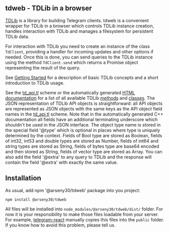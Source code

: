 ## tdweb - TDLib in a browser

[TDLib](https://github.com/tdlib/td) is a library for building Telegram clients. tdweb is a convenient wrapper for TDLib in a browser which controls TDLib instance creation,
handles interaction with TDLib and manages a filesystem for persistent TDLib data.

For interaction with TDLib you need to create an instance of the class `TdClient`, providing a handler for incoming updates and other options if needed.
Once this is done, you can send queries to the TDLib instance using the method `TdClient.send` which returns a Promise object representing the result of the query.

See [Getting Started](https://core.telegram.org/tdlib/getting-started) for a description of basic TDLib concepts and a short introduction to TDLib usage.

See the [td_api.tl](https://github.com/tdlib/td/blob/master/td/generate/scheme/td_api.tl) scheme or
the automatically generated [HTML documentation](https://core.telegram.org/tdlib/docs/td__api_8h.html) for a list of all available
TDLib [methods](https://core.telegram.org/tdlib/docs/classtd_1_1td__api_1_1_function.html) and [classes](https://core.telegram.org/tdlib/docs/classtd_1_1td__api_1_1_object.html).
The JSON representation of TDLib API objects is straightforward: all API objects are represented as JSON objects with the same keys as the API object field names in the
[td_api.tl](https://github.com/tdlib/td/blob/master/td/generate/scheme/td_api.tl) scheme. Note that in the automatically generated C++ documentation all fields have an additional terminating underscore
which shouldn't be used in the JSON interface. The object type name is stored in the special field '@type' which is optional in places where type is uniquely determined by the context.
Fields of Bool type are stored as Boolean, fields of int32, int53 and double types are stored as Number, fields of int64 and string types are stored as String,
fields of bytes type are base64 encoded and then stored as String, fields of vector type are stored as Array.
You can also add the field '@extra' to any query to TDLib and the response will contain the field '@extra' with exactly the same value.

## Installation
As usual, add npm '@arseny30/tdweb' package into you project:
```
npm install @arseny30/tdweb
```

All files will be installed into `node_modules/@arseny30/tdweb/dist/` folder. For now it is your responsibility to make
those files loadable from your server. For example, [telegram-react](https://github.com/evgeny-nadymov/telegram-react)
manually copies this files into the `public` folder. If you know how to avoid this problem, please tell us.

